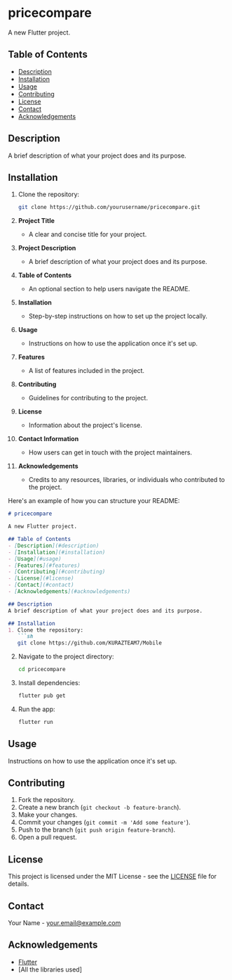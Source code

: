 # pricecompare

A new Flutter project.

## Table of Contents
- [Description](#description)
- [Installation](#installation)
- [Usage](#usage)
- [Contributing](#contributing)
- [License](#license)
- [Contact](#contact)
- [Acknowledgements](#acknowledgements)

## Description
A brief description of what your project does and its purpose.

## Installation
1. Clone the repository:
   ```sh
   git clone https://github.com/yourusername/pricecompare.git
   ```

1. **Project Title**
   - A clear and concise title for your project.

2. **Project Description**
   - A brief description of what your project does and its purpose.

3. **Table of Contents**
   - An optional section to help users navigate the README.

4. **Installation**
   - Step-by-step instructions on how to set up the project locally.

5. **Usage**
   - Instructions on how to use the application once it's set up.

6. **Features**
   - A list of features included in the project.

7. **Contributing**
   - Guidelines for contributing to the project.

8. **License**
   - Information about the project's license.

9. **Contact Information**
   - How users can get in touch with the project maintainers.

10. **Acknowledgements**
    - Credits to any resources, libraries, or individuals who contributed to the project.

Here's an example of how you can structure your README:

```markdown
# pricecompare

A new Flutter project.

## Table of Contents
- [Description](#description)
- [Installation](#installation)
- [Usage](#usage)
- [Features](#features)
- [Contributing](#contributing)
- [License](#license)
- [Contact](#contact)
- [Acknowledgements](#acknowledgements)

## Description
A brief description of what your project does and its purpose.

## Installation
1. Clone the repository:
   ```sh
   git clone https://github.com/KURAZTEAM7/Mobile
   ```
2. Navigate to the project directory:
   ```sh
   cd pricecompare
   ```
3. Install dependencies:
   ```sh
   flutter pub get 
   ```
4. Run the app:
   ```sh
   flutter run
   ```

## Usage
Instructions on how to use the application once it's set up.

## Contributing
1. Fork the repository.
2. Create a new branch (`git checkout -b feature-branch`).
3. Make your changes.
4. Commit your changes (`git commit -m 'Add some feature'`).
5. Push to the branch (`git push origin feature-branch`).
6. Open a pull request.

## License
This project is licensed under the MIT License - see the [LICENSE](LICENSE) file for details.

## Contact
Your Name - [your.email@example.com](amana67286535@gmail.com)

## Acknowledgements
- [Flutter](https://flutter.dev/)
- [All the libraries used]
